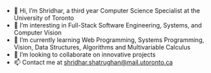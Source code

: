 - 👋 Hi, I’m Shridhar, a third year Computer Science Specialist at the University of Toronto
- 👀 I’m interesting in Full-Stack Software Engineering, Systems, and Computer Vision
- 🌱 I’m currently learning Web Programming, Systems Programming, Vision, Data Structures, Algorithms and Multivariable Calculus
- 💞️ I’m looking to collaborate on innovative projects
- 📫 Contact me at shridhar.shatrughan@mail.utoronto.ca

<!---
shribyte/shribyte is a ✨ special ✨ repository because its `README.md` (this file) appears on your GitHub profile.
You can click the Preview link to take a look at your changes.
--->
